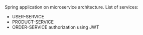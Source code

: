 Spring application on microservice architecture. List of services:
- USER-SERVICE
- PRODUCT-SERVICE
- ORDER-SERVICE
authorization using JWT
